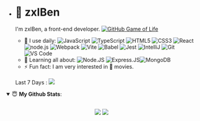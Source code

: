 - # 👋 zxlBen

  I'm zxlBen, a front-end developer.
  [![GitHub Game of Life](https://github4life.herokuapp.com/ethomson.gif?z=6)](https://github4life.herokuapp.com/ChetSerenade)

  - 🚀 I use daily:
    ![JavaScript](https://img.shields.io/badge/-JavaScript-black?style=plastic&logo=javascript)
    ![TypeScript](https://img.shields.io/badge/TypeScript-3178C6.svg?style=flat&logo=typescript&logoColor=white)
    ![HTML5](https://img.shields.io/badge/HTML5-E34F26.svg?style=flat&logo=html5&logoColor=white)
    ![CSS3](https://img.shields.io/badge/CSS3-E34F26.svg?style=flat&logo=css3&logoColor=white)
    ![React](https://img.shields.io/badge/React-61DAFB.svg?style=flat&logo=react&logoColor=white)
    ![node.js](https://img.shields.io/badge/node.js-339933?style=flat&logo=node.js&logoColor=white)
    ![Webpack](https://img.shields.io/badge/Webpack-8DD6F9.svg?style=flat&logo=webpack&logoColor=white)
    ![Vite](https://img.shields.io/badge/Vite-646CFF.svg?style=flat&logo=vite&logoColor=white)
    ![Babel](https://img.shields.io/badge/Babel-F9DC3E?style=flat&logo=babel&logoColor=white)
    ![Jest](https://img.shields.io/badge/Jest-C21325?style=flat&logo=Jest&logoColor=white)
    ![IntelliJ](https://img.shields.io/badge/Intellij_Idea-000000.svg?style=flat&logo=intellij-idea&logoColor=white)
    ![Git](https://img.shields.io/badge/-Git-black?style=plastic&logo=git)
    ![VS Code](https://img.shields.io/badge/-VS%20Code-007ACC?style=plastic&logo=visual-studio-code)
  - 🌱 Learning all about:
    ![Node.JS](https://img.shields.io/badge/-Node.JS-black?style=plastic&logo=Node.js) ![Express.JS](https://img.shields.io/badge/-Express.JS-c7b198?style=plastic&logo=Express.JS)![MongoDB](https://img.shields.io/badge/-MongoDB-black?style=plastic&logo=mongodb)
  - ⚡️ Fun fact: I am very interested in 🍿 movies.
  <p><span>Last 7 Days :</span> <img style="margin-top:3px;" src="https://wakatime.com/badge/user/35c7ff7b-50b4-4816-9263-38b08e3c771c.svg"/></p>
  
  
  <!--START_SECTION:waka-->

<!--END_SECTION:waka-->
<details open>
 <summary> 😇 <b>My Github Stats</b>: </summary>
<br>
<p align = "center">
  <img src = "https://github-readme-stats.vercel.app/api?username=zhaoyanjiao-com&show_icons=true&theme=calm&line_height=33&hide_border=true&count_private=true">
  <img src = "https://github-readme-stats.vercel.app/api/top-langs/?username=zhaoyanjiao-com&theme=calm&hide_border=true">
</p>
</details>
